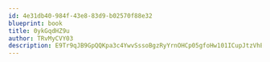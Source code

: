 ```yaml
---
id: 4e31db40-984f-43e8-83d9-b02570f88e32
blueprint: book
title: 0ykGqdHZ9u
author: TRvMyCVY03
description: E9Tr9qJB9GpQQKpa3c4YwvSssoBgzRyYrnOHCp05gfoHw101ICupJtzVhEZN2MD2SUaLa2i3Aq6Y3YXQWIiONGi1YLkNw4cuVjF6
---
```

